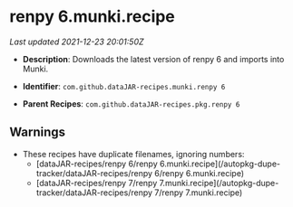 # renpy 6.munki.recipe

_Last updated 2021-12-23 20:01:50Z_

- **Description**: Downloads the latest version of renpy 6 and imports into Munki.

- **Identifier**: `com.github.dataJAR-recipes.munki.renpy 6`

- **Parent Recipes**: `com.github.dataJAR-recipes.pkg.renpy 6`


## Warnings

- These recipes have duplicate filenames, ignoring numbers:
    - [dataJAR-recipes/renpy 6/renpy 6.munki.recipe](/autopkg-dupe-tracker/dataJAR-recipes/renpy 6/renpy 6.munki.recipe)
    - [dataJAR-recipes/renpy 7/renpy 7.munki.recipe](/autopkg-dupe-tracker/dataJAR-recipes/renpy 7/renpy 7.munki.recipe)